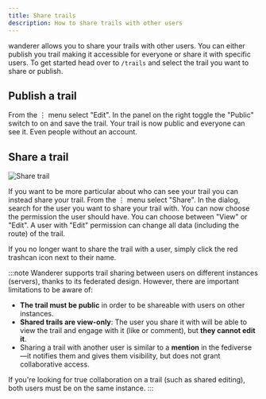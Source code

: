 ```yaml
---
title: Share trails
description: How to share trails with other users
---
```


wanderer allows you to share your trails with other users. You can either publish you trail making it accessible for everyone or share it with specific users. To get started head over to `/trails` and select the trail you want to share or publish.

## Publish a trail

From the <span class="inline-block w-8 h-8 bg-primary rounded-full text-center text-white">⋮</span> menu select "Edit". In the panel on the right toggle the "Public" switch to on and save the trail. Your trail is now public and everyone can see it. Even people without an account.


## Share a trail

![Share trail](../../../assets/guides/wanderer_share.gif)

If you want to be more particular about who can see your trail you can instead share your trail. From the <span class="inline-block w-8 h-8 bg-primary rounded-full text-center text-white">⋮</span> menu select "Share". In the dialog, search for the user you want to share your trail with. You can now choose the permission the user should have. You can choose between "View" or "Edit". A user with "Edit" permission can change all data (including the route) of the trail.

If you no longer want to share the trail with a user, simply click the red trashcan icon next to their name.

:::note
Wanderer supports trail sharing between users on different instances (servers), thanks to its federated design. However, there are important limitations to be aware of:

- **The trail must be public** in order to be shareable with users on other instances.
- **Shared trails are view-only**: The user you share it with will be able to view the trail and engage with it (like or comment), but **they cannot edit it**.
- Sharing a trail with another user is similar to a **mention** in the fediverse—it notifies them and gives them visibility, but does not grant collaborative access.

If you're looking for true collaboration on a trail (such as shared editing), both users must be on the same instance.
:::